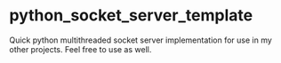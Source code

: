 # python_socket_server_template
Quick python multithreaded socket server implementation for use in my other projects. Feel free to use as well.
